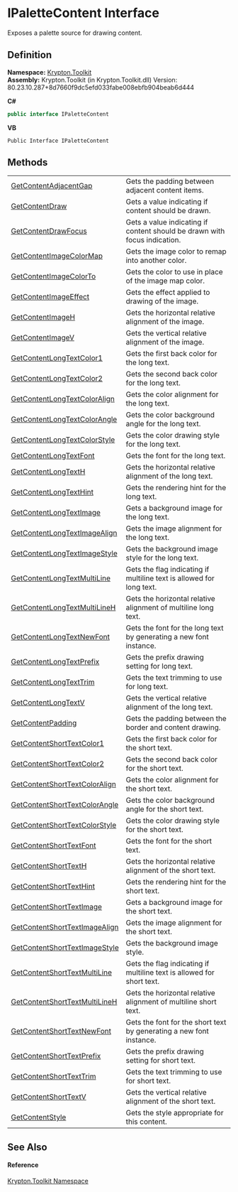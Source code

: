 # IPaletteContent Interface


Exposes a palette source for drawing content.



## Definition
**Namespace:** <a href="79d2eac2-21f4-54ff-7552-b20c33c30600.md">Krypton.Toolkit</a>  
**Assembly:** Krypton.Toolkit (in Krypton.Toolkit.dll) Version: 80.23.10.287+8d7660f9dc5efd033fabe008ebfb904beab6d444

**C#**
``` C#
public interface IPaletteContent
```
**VB**
``` VB
Public Interface IPaletteContent
```



## Methods
<table>
<tr>
<td><a href="d845c8d6-455e-7d1d-aee4-da4aa2fe4784.md">GetContentAdjacentGap</a></td>
<td>Gets the padding between adjacent content items.</td></tr>
<tr>
<td><a href="5763c170-4db2-aeb7-adf5-4b865ccb4fbd.md">GetContentDraw</a></td>
<td>Gets a value indicating if content should be drawn.</td></tr>
<tr>
<td><a href="bbab26e9-2838-f63b-bc85-f7c78a3a3c27.md">GetContentDrawFocus</a></td>
<td>Gets a value indicating if content should be drawn with focus indication.</td></tr>
<tr>
<td><a href="8175f975-9962-e3f3-46a1-f2bebf17292b.md">GetContentImageColorMap</a></td>
<td>Gets the image color to remap into another color.</td></tr>
<tr>
<td><a href="203150a9-871a-30e0-8560-645b7f05d9cc.md">GetContentImageColorTo</a></td>
<td>Gets the color to use in place of the image map color.</td></tr>
<tr>
<td><a href="569d937b-1d93-e338-b129-4eabcc7f20c9.md">GetContentImageEffect</a></td>
<td>Gets the effect applied to drawing of the image.</td></tr>
<tr>
<td><a href="0e845b87-103c-91a5-7c65-d1149bfa3591.md">GetContentImageH</a></td>
<td>Gets the horizontal relative alignment of the image.</td></tr>
<tr>
<td><a href="a6e1ee61-0629-033c-9b79-aad25f9a2d87.md">GetContentImageV</a></td>
<td>Gets the vertical relative alignment of the image.</td></tr>
<tr>
<td><a href="d74a9197-5978-a2a4-3422-0a2f73838810.md">GetContentLongTextColor1</a></td>
<td>Gets the first back color for the long text.</td></tr>
<tr>
<td><a href="33507051-47e5-bbb9-589d-82762ccef7cd.md">GetContentLongTextColor2</a></td>
<td>Gets the second back color for the long text.</td></tr>
<tr>
<td><a href="a8414818-b3b5-26f5-8b4e-69deb6b28cae.md">GetContentLongTextColorAlign</a></td>
<td>Gets the color alignment for the long text.</td></tr>
<tr>
<td><a href="5685480c-0cf5-8717-b9c7-9bc1193c5f1a.md">GetContentLongTextColorAngle</a></td>
<td>Gets the color background angle for the long text.</td></tr>
<tr>
<td><a href="ce725e1c-9597-6c36-5f4d-5d93e1611b82.md">GetContentLongTextColorStyle</a></td>
<td>Gets the color drawing style for the long text.</td></tr>
<tr>
<td><a href="d24366d0-1cdc-a90b-5b2b-9cdc1abc04f3.md">GetContentLongTextFont</a></td>
<td>Gets the font for the long text.</td></tr>
<tr>
<td><a href="f239e3cf-aa44-b7b2-1b15-a12cbc862c3c.md">GetContentLongTextH</a></td>
<td>Gets the horizontal relative alignment of the long text.</td></tr>
<tr>
<td><a href="e5602f71-e365-d90f-5013-52ddc0345bfd.md">GetContentLongTextHint</a></td>
<td>Gets the rendering hint for the long text.</td></tr>
<tr>
<td><a href="c60fecc2-e467-d188-b0fc-c20f2f11f448.md">GetContentLongTextImage</a></td>
<td>Gets a background image for the long text.</td></tr>
<tr>
<td><a href="e4f302a6-8ad6-717c-83d8-ae23a5960c3d.md">GetContentLongTextImageAlign</a></td>
<td>Gets the image alignment for the long text.</td></tr>
<tr>
<td><a href="e76715a9-bf1d-dae7-ae9d-cb2df752cff8.md">GetContentLongTextImageStyle</a></td>
<td>Gets the background image style for the long text.</td></tr>
<tr>
<td><a href="5b25b9da-8150-fbf7-0a57-3b1fa00d0232.md">GetContentLongTextMultiLine</a></td>
<td>Gets the flag indicating if multiline text is allowed for long text.</td></tr>
<tr>
<td><a href="b4b728ad-8647-40eb-eef1-1f26faecae02.md">GetContentLongTextMultiLineH</a></td>
<td>Gets the horizontal relative alignment of multiline long text.</td></tr>
<tr>
<td><a href="881919ff-bdad-0940-fd5d-9deab945be20.md">GetContentLongTextNewFont</a></td>
<td>Gets the font for the long text by generating a new font instance.</td></tr>
<tr>
<td><a href="ee3541d7-336a-4893-34a9-186be97de970.md">GetContentLongTextPrefix</a></td>
<td>Gets the prefix drawing setting for long text.</td></tr>
<tr>
<td><a href="dd6000fb-042e-00ca-d909-023a02f31137.md">GetContentLongTextTrim</a></td>
<td>Gets the text trimming to use for long text.</td></tr>
<tr>
<td><a href="a9d4affb-a0b0-ec08-777f-40722e3e09cf.md">GetContentLongTextV</a></td>
<td>Gets the vertical relative alignment of the long text.</td></tr>
<tr>
<td><a href="36d80c30-4e38-6b0b-fc6b-0d72837e6204.md">GetContentPadding</a></td>
<td>Gets the padding between the border and content drawing.</td></tr>
<tr>
<td><a href="598ddfcf-0c14-493c-8a71-765c141500d1.md">GetContentShortTextColor1</a></td>
<td>Gets the first back color for the short text.</td></tr>
<tr>
<td><a href="38e40ea6-96bc-39eb-8ef6-8510f6c15d36.md">GetContentShortTextColor2</a></td>
<td>Gets the second back color for the short text.</td></tr>
<tr>
<td><a href="df862d17-4e0b-f613-3dcf-5887716dbdc6.md">GetContentShortTextColorAlign</a></td>
<td>Gets the color alignment for the short text.</td></tr>
<tr>
<td><a href="9c631481-ee63-7c0d-afc9-ab2bca9c479a.md">GetContentShortTextColorAngle</a></td>
<td>Gets the color background angle for the short text.</td></tr>
<tr>
<td><a href="3e0117a6-7d7f-769c-df81-2aa376f0f7d5.md">GetContentShortTextColorStyle</a></td>
<td>Gets the color drawing style for the short text.</td></tr>
<tr>
<td><a href="5c1fd71a-b277-0210-cf9c-61666f26e49a.md">GetContentShortTextFont</a></td>
<td>Gets the font for the short text.</td></tr>
<tr>
<td><a href="348610e0-00bc-a150-93e1-9cfe7716c614.md">GetContentShortTextH</a></td>
<td>Gets the horizontal relative alignment of the short text.</td></tr>
<tr>
<td><a href="99da162b-5f49-0984-2f96-d5bace642afe.md">GetContentShortTextHint</a></td>
<td>Gets the rendering hint for the short text.</td></tr>
<tr>
<td><a href="34cd2510-1172-8601-66af-9c30a2702dcf.md">GetContentShortTextImage</a></td>
<td>Gets a background image for the short text.</td></tr>
<tr>
<td><a href="593eb394-613d-d7ec-6a74-50e186f84447.md">GetContentShortTextImageAlign</a></td>
<td>Gets the image alignment for the short text.</td></tr>
<tr>
<td><a href="973da400-0210-f075-a872-01f4ae77dd5a.md">GetContentShortTextImageStyle</a></td>
<td>Gets the background image style.</td></tr>
<tr>
<td><a href="85b80d29-ee61-5485-3d5b-3850d4b61299.md">GetContentShortTextMultiLine</a></td>
<td>Gets the flag indicating if multiline text is allowed for short text.</td></tr>
<tr>
<td><a href="8fd41f49-3f3b-0f5c-0dcd-99e35bf9a882.md">GetContentShortTextMultiLineH</a></td>
<td>Gets the horizontal relative alignment of multiline short text.</td></tr>
<tr>
<td><a href="ec5d76b4-9048-ea44-0324-0372e840b498.md">GetContentShortTextNewFont</a></td>
<td>Gets the font for the short text by generating a new font instance.</td></tr>
<tr>
<td><a href="9364ac94-4dc0-2acd-2495-eae1d7449897.md">GetContentShortTextPrefix</a></td>
<td>Gets the prefix drawing setting for short text.</td></tr>
<tr>
<td><a href="841da3f7-ea1e-a0cd-06b0-456075130114.md">GetContentShortTextTrim</a></td>
<td>Gets the text trimming to use for short text.</td></tr>
<tr>
<td><a href="85b7de5d-3641-4b29-542b-1029b38b2aa6.md">GetContentShortTextV</a></td>
<td>Gets the vertical relative alignment of the short text.</td></tr>
<tr>
<td><a href="2b56dbb7-3fa6-e261-d40d-f184298d363c.md">GetContentStyle</a></td>
<td>Gets the style appropriate for this content.</td></tr>
</table>

## See Also


#### Reference
<a href="79d2eac2-21f4-54ff-7552-b20c33c30600.md">Krypton.Toolkit Namespace</a>  
